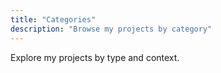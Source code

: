 ```yaml
---
title: "Categories"
description: "Browse my projects by category"
---
```


Explore my projects by type and context.